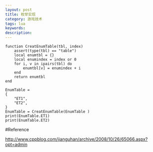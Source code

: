 ```yaml
---
layout: post
title: 枚举实现
category: 游戏技术
tags: lua
keywords: 
description: 
---
```


```
function CreatEnumTable(tbl, index) 
    assert(type(tbl) == "table") 
    local enumtbl = {} 
    local enumindex = index or 0 
    for i, v in ipairs(tbl) do 
        enumtbl[v] = enumindex + i 
    end 
    return enumtbl 
end 
 
EnumTable = 
{ 
    "ET1", 
    "ET2", 
}
EnumTable = CreatEnumTable(EnumTable ) 
print(EnumTable.ET1) 
print(EnumTable.ET2) 
```

#Reference

<http://www.cppblog.com/jianguhan/archive/2008/10/26/65066.aspx?opt=admin>